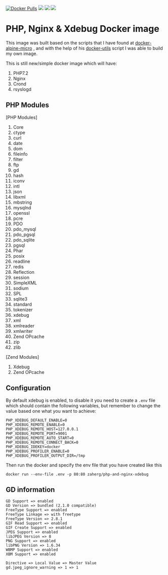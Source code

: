 [![Docker Pulls](https://img.shields.io/docker/pulls/zaherg/php-and-nginx-xdebug.svg)](https://hub.docker.com/r/zaherg/php-and-nginx-xdebug/) [![](https://images.microbadger.com/badges/image/zaherg/php-and-nginx-xdebug.svg)](https://microbadger.com/images/zaherg/php-and-nginx-xdebug "Get your own image badge on microbadger.com") [![](https://images.microbadger.com/badges/version/zaherg/php-and-nginx-xdebug.svg)](https://microbadger.com/images/zaherg/php-and-nginx-xdebug "Get your own version badge on microbadger.com") [![](https://images.microbadger.com/badges/commit/zaherg/php-and-nginx-xdebug.svg)](https://microbadger.com/images/zaherg/php-and-nginx-xdebug "Get your own commit badge on microbadger.com")

# PHP, Nginx & Xdebug Docker image

This image was built based on the scripts that I have found at [docker-alpine-micro](https://github.com/nimmis/docker-alpine-micro) , and with the help of his [docker-utils](https://github.com/nimmis/docker-utils) script I was able to build my own image.

This is still new/simple docker image which will have:

1. PHP7.2
2. Nginx
3. Crond
4. rsyslogd

## PHP Modules

[PHP Modules]
1. Core
1. ctype
1. curl
1. date
1. dom
1. fileinfo
1. filter
1. ftp
1. gd
1. hash
1. iconv
1. intl
1. json
1. libxml
1. mbstring
1. mysqlnd
1. openssl
1. pcre
1. PDO
1. pdo_mysql
1. pdo_pgsql
1. pdo_sqlite
1. pgsql
1. Phar
1. posix
1. readline
1. redis
1. Reflection
1. session
1. SimpleXML
1. sodium
1. SPL
1. sqlite3
1. standard
1. tokenizer
1. xdebug
1. xml
1. xmlreader
1. xmlwriter
1. Zend OPcache
1. zip
1. zlib

[Zend Modules]
1. Xdebug
1. Zend OPcache

## Configuration

By default xdebug is enabled, to disable it you need to create a `.env` file which should contain the following variables, but remember to change the value based one what you want to achieve:

```
PHP_XDEBUG_DEFAULT_ENABLE=0
PHP_XDEBUG_REMOTE_ENABLE=0
PHP_XDEBUG_REMOTE_HOST=127.0.0.1
PHP_XDEBUG_REMOTE_PORT=9001
PHP_XDEBUG_REMOTE_AUTO_START=0
PHP_XDEBUG_REMOTE_CONNECT_BACK=0
PHP_XDEBUG_IDEKEY=docker
PHP_XDEBUG_PROFILER_ENABLE=0
PHP_XDEBUG_PROFILER_OUTPUT_DIR=/tmp
```

Then run the docker and specify the env file that you have created like this

```
docker run --env-file .env -p 80:80 zaherg/php-and-nginx-xdebug
```

## GD information

```
GD Support => enabled
GD Version => bundled (2.1.0 compatible)
FreeType Support => enabled
FreeType Linkage => with freetype
FreeType Version => 2.8.1
GIF Read Support => enabled
GIF Create Support => enabled
JPEG Support => enabled
libJPEG Version => 8
PNG Support => enabled
libPNG Version => 1.6.34
WBMP Support => enabled
XBM Support => enabled

Directive => Local Value => Master Value
gd.jpeg_ignore_warning => 1 => 1
```